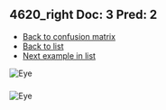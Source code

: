 ## 4620_right Doc: 3 Pred: 2
- [Back to confusion matrix](https://github.com/juliandewit/kaggle_retinopathy/blob/master/matrix.md)
- [Back to list](https://github.com/juliandewit/kaggle_retinopathy/blob/master/lists/32/list.md)
- [Next example in list](https://github.com/juliandewit/kaggle_retinopathy/blob/master/lists/32/47/4773_left.md)

![Eye](https://retinopaty.blob.core.windows.net/size1024/4620_right_3.jpeg)

### 

![Eye]()
